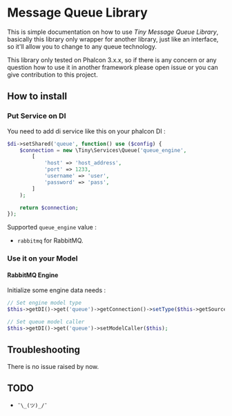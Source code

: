 # Message Queue Library

This is simple documentation on how to use *Tiny Message Queue Library*, basically this library only wrapper for another library, just like an interface, so it'll allow you to change to any queue technology.

This library only tested on Phalcon 3.x.x, so if there is any concern or any question how to use it in another framework please open issue or you can give contribution to this project.

## How to install

### Put Service on DI

You need to add di service like this on your phalcon DI :

```php
$di->setShared('queue', function() use ($config) {
    $connection = new \Tiny\Services\Queue('queue_engine',
        [
            'host' => 'host_address',
            'port' => 1233,
            'username' => 'user',
            'password' => 'pass',
        ]
    );

    return $connection;
});
```

Supported `queue_engine` value :

* `rabbitmq` for RabbitMQ.

### Use it on your Model

#### RabbitMQ Engine

Initialize some engine data needs :

```php
// Set engine model type
$this->getDI()->get('queue')->getConnection()->setType($this->getSource()); // Queue engine will also include type on every data sent

// Set queue model caller
$this->getDI()->get('queue')->setModelCaller($this);
```

## Troubleshooting

There is no issue raised by now.

## TODO

* `¯\_(ツ)_/¯`
